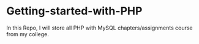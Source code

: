 # Getting-started-with-PHP
In this Repo, I will store all PHP with MySQL chapters/assignments course from my college.
